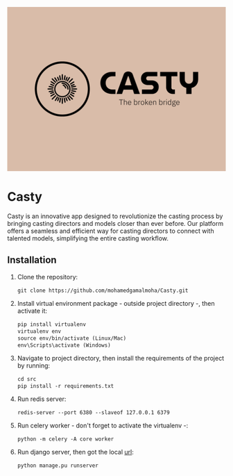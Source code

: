![Design](static/images/logo.png)
# Casty
Casty is an innovative app designed to revolutionize the casting process by bringing casting directors and models closer than ever before. Our platform offers a seamless and efficient way for casting directors to connect with talented models, simplifying the entire casting workflow.


## Installation

1. Clone the repository:
   ```shell
   git clone https://github.com/mohamedgamalmoha/Casty.git
   ```
2. Install virtual environment package - outside project directory -, then activate it:
    ```shell
    pip install virtualenv
    virtualenv env 
    source env/bin/activate (Linux/Mac)
    env\Scripts\activate (Windows)
    ```
3. Navigate to project directory, then install the requirements of the project by running:
    ```shell
    cd src
    pip install -r requirements.txt
    ```
4. Run redis server:
    ```shell
    redis-server --port 6380 --slaveof 127.0.0.1 6379
    ```
5. Run celery worker - don't forget to activate the virtualenv -:
    ```shell
    python -m celery -A core worker
    ```
4. Run django server, then got the local [url](http://127.0.0.1:8000/):
    ```shell
    python manage.pu runserver 
    ```
